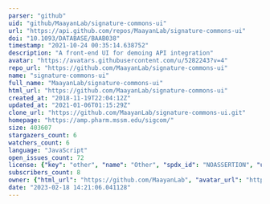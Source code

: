 ```yaml
---
parser: "github"
uid: "github/MaayanLab/signature-commons-ui"
url: "https://api.github.com/repos/MaayanLab/signature-commons-ui"
doi: "10.1093/DATABASE/BAAB038"
timestamp: "2021-10-24 00:35:14.638752"
description: "A front-end UI for demoing API integration"
avatar: "https://avatars.githubusercontent.com/u/5282243?v=4"
repo_url: "https://github.com/MaayanLab/signature-commons-ui"
name: "signature-commons-ui"
full_name: "MaayanLab/signature-commons-ui"
html_url: "https://github.com/MaayanLab/signature-commons-ui"
created_at: "2018-11-19T22:04:12Z"
updated_at: "2021-01-06T01:15:29Z"
clone_url: "https://github.com/MaayanLab/signature-commons-ui.git"
homepage: "https://amp.pharm.mssm.edu/sigcom/"
size: 403607
stargazers_count: 6
watchers_count: 6
language: "JavaScript"
open_issues_count: 72
license: {"key": "other", "name": "Other", "spdx_id": "NOASSERTION", "url": null, "node_id": "MDc6TGljZW5zZTA="}
subscribers_count: 8
owner: {"html_url": "https://github.com/MaayanLab", "avatar_url": "https://avatars.githubusercontent.com/u/5282243?v=4", "login": "MaayanLab", "type": "Organization"}
date: "2023-02-18 14:21:06.041128"
---
```

